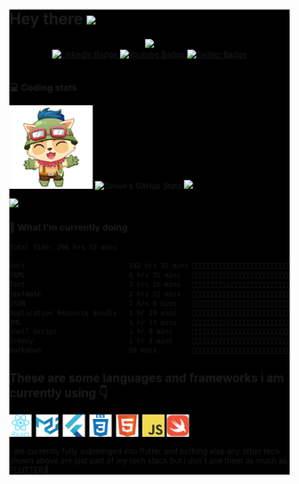 <div style = "background-color:#000">
  <h1>
  Hey there  <img src="https://media.giphy.com/media/hvRJCLFzcasrR4ia7z/giphy.gif" width="30px"/>
</h1>

<div id="header" align="center">
  <img src="https://media.giphy.com/media/M9gbBd9nbDrOTu1Mqx/giphy.gif" width="100"/>
 <div id="badges">
  <a href="https://www.linkedin.com/in/tahiru-agbanwa-649b0b270/">
    <img src="https://img.shields.io/badge/LinkedIn-blue?style=for-the-badge&logo=linkedin&logoColor=white" alt="LinkedIn Badge"/>
  </a>
  <a href="https://www.youtube.com/channel/UCTzYzlFvBtvFePd1KwvKZ-Q">
    <img src="https://img.shields.io/badge/YouTube-red?style=for-the-badge&logo=youtube&logoColor=white" alt="Youtube Badge"/>
  </a>
  <a href="https://twitter.com/home">
    <img src="https://img.shields.io/badge/Twitter-blue?style=for-the-badge&logo=twitter&logoColor=white" alt="Twitter Badge"/>
  </a>
</div>
 <img src="https://komarev.com/ghpvc/?username=squirelboy360&style=flat-square&color=blue" alt=""/>
</div>


### 💻 Coding stats

![](https://raw.githubusercontent.com/simonpham/simonpham/master/assets/images/5kiur.gif) ![Simon's GitHub Stats](https://github-readme-stats-obu2qdcs2.vercel.app/api?username=squirelboy360) ![](https://raw.githubusercontent.com/squirelboy360/squirelboy360/master/assets/images/6kiur.gif)

<img width="50%" src="https://github-readme-stats.vercel.app/api/top-langs/?username=squirelboy360&theme=dark&hide=html,css,cmake&layout=compact&langs_count=5&bg_color=101010&hide_title=true">

### 💬  What I'm currently doing 


<!--START_SECTION:waka-->

```txt
Total Time: 206 hrs 33 mins

Dart                          182 hrs 35 mins 🦊🦊🦊🦊🦊🦊🦊🦊🦊🦊🦊🦊🦊🦊🦊🦊🦊🦊🦊🦊🦊🦊🐾🐾🐾   88.40 %
YAML                          6 hrs 31 mins   🦊🐾🐾🐾🐾🐾🐾🐾🐾🐾🐾🐾🐾🐾🐾🐾🐾🐾🐾🐾🐾🐾🐾🐾🐾   03.16 %
Text                          3 hrs 26 mins   🐾🐾🐾🐾🐾🐾🐾🐾🐾🐾🐾🐾🐾🐾🐾🐾🐾🐾🐾🐾🐾🐾🐾🐾🐾   01.67 %
textmate                      2 hrs 22 mins   🐾🐾🐾🐾🐾🐾🐾🐾🐾🐾🐾🐾🐾🐾🐾🐾🐾🐾🐾🐾🐾🐾🐾🐾🐾   01.15 %
JSON                          2 hrs 8 mins    🐾🐾🐾🐾🐾🐾🐾🐾🐾🐾🐾🐾🐾🐾🐾🐾🐾🐾🐾🐾🐾🐾🐾🐾🐾   01.04 %
Application Resource Bundle   1 hr 39 mins    🐾🐾🐾🐾🐾🐾🐾🐾🐾🐾🐾🐾🐾🐾🐾🐾🐾🐾🐾🐾🐾🐾🐾🐾🐾   00.80 %
XML                           1 hr 11 mins    🐾🐾🐾🐾🐾🐾🐾🐾🐾🐾🐾🐾🐾🐾🐾🐾🐾🐾🐾🐾🐾🐾🐾🐾🐾   00.57 %
Shell Script                  1 hr 8 mins     🐾🐾🐾🐾🐾🐾🐾🐾🐾🐾🐾🐾🐾🐾🐾🐾🐾🐾🐾🐾🐾🐾🐾🐾🐾   00.56 %
Groovy                        1 hr 2 mins     🐾🐾🐾🐾🐾🐾🐾🐾🐾🐾🐾🐾🐾🐾🐾🐾🐾🐾🐾🐾🐾🐾🐾🐾🐾   00.50 %
Markdown                      58 mins         🐾🐾🐾🐾🐾🐾🐾🐾🐾🐾🐾🐾🐾🐾🐾🐾🐾🐾🐾🐾🐾🐾🐾🐾🐾   00.47 %
```

<!--END_SECTION:waka-->


## These are some languages and frameworks i am currently using 👇
<div>
  <img src="https://github.com/devicons/devicon/blob/master/icons/react/react-original-wordmark.svg" title="React" alt="React" width="40" height="40"/>&nbsp;
  <img src="https://github.com/devicons/devicon/blob/master/icons/materialui/materialui-original.svg" title="Material UI" alt="Material UI" width="40" height="40"/>&nbsp;
  <img src="https://github.com/devicons/devicon/blob/master/icons/flutter/flutter-original.svg" title="Flutter" alt="Flutter" width="40" height="40"/>&nbsp;
  <img src="https://github.com/devicons/devicon/blob/master/icons/css3/css3-plain-wordmark.svg"  title="CSS3" alt="CSS" width="40" height="40"/>&nbsp;
  <img src="https://github.com/devicons/devicon/blob/master/icons/html5/html5-original.svg" title="HTML5" alt="HTML" width="40" height="40"/>&nbsp;
  <img src="https://github.com/devicons/devicon/blob/master/icons/javascript/javascript-original.svg" title="JavaScript" alt="JavaScript" width="40" 
  <img src="https://github.com/devicons/devicon/blob/master/icons/git/git-original-wordmark.svg" title="Git" **alt="Git" width="40" height="40"/>
  <img src="https://github.com/devicons/devicon/blob/master/icons/swift/swift-original.svg" title="Swift" alt="swift" width="40"/>

 I am currently fully submerged into flutter and nothing else any other tech shown above are just part of my tech stack but i don't use them as much as FLUTTER💙
 
</div>
